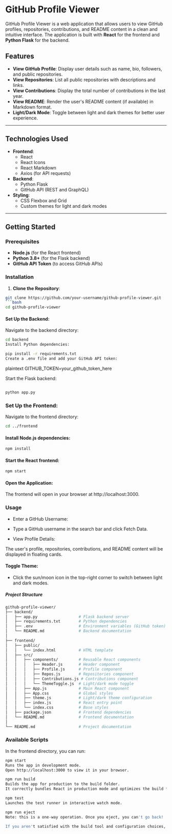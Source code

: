 # GitHub Profile Viewer

GitHub Profile Viewer is a web application that allows users to view GitHub profiles, repositories, contributions, and README content in a clean and intuitive interface. The application is built with **React** for the frontend and **Python Flask** for the backend.

## Features

- **View GitHub Profile**: Display user details such as name, bio, followers, and public repositories.
- **View Repositories**: List all public repositories with descriptions and links.
- **View Contributions**: Display the total number of contributions in the last year.
- **View README**: Render the user's README content (if available) in Markdown format.
- **Light/Dark Mode**: Toggle between light and dark themes for better user experience.

---

## Technologies Used

- **Frontend**:
  - React
  - React Icons
  - React Markdown
  - Axios (for API requests)
- **Backend**:
  - Python Flask
  - GitHub API (REST and GraphQL)
- **Styling**:
  - CSS Flexbox and Grid
  - Custom themes for light and dark modes

---

## Getting Started

### Prerequisites

- **Node.js** (for the React frontend)
- **Python 3.8+** (for the Flask backend)
- **GitHub API Token** (to access GitHub APIs)

### Installation

1. **Clone the Repository**:
```bash
git clone https://github.com/your-username/github-profile-viewer.git
```bash
cd github-profile-viewer
```
#### Set Up the Backend:

Navigate to the backend directory:

```bash
cd backend
Install Python dependencies:
```

```bash
pip install -r requirements.txt
Create a .env file and add your GitHub API token:
```
plaintext
GITHUB_TOKEN=your_github_token_here

Start the Flask backend:
```bash

python app.py
```
### Set Up the Frontend:

Navigate to the frontend directory:

```bash
cd ../frontend
```
#### Install Node.js dependencies:

```bash
npm install
```
#### Start the React frontend:

```bash
npm start
```
#### Open the Application:

The frontend will open in your browser at http://localhost:3000.

### Usage
- Enter a GitHub Username:

- Type a GitHub username in the search bar and click Fetch Data.

- View Profile Details:

The user's profile, repositories, contributions, and README content will be displayed in floating cards.

#### Toggle Theme:

- Click the sun/moon icon in the top-right corner to switch between light and dark modes.

##### Project Structure
```bash
github-profile-viewer/
├── backend/
│   ├── app.py                  # Flask backend server
│   ├── requirements.txt        # Python dependencies
│   ├── .env                    # Environment variables (GitHub token)
│   └── README.md               # Backend documentation
│
├── frontend/
│   ├── public/
│   │   └── index.html          # HTML template
│   ├── src/
│   │   ├── components/         # Reusable React components
│   │   │   ├── Header.js       # Header component
│   │   │   ├── Profile.js      # Profile component
│   │   │   ├── Repos.js        # Repositories component
│   │   │   ├── Contributions.js # Contributions component
│   │   │   └── ThemeToggle.js  # Light/dark mode toggle
│   │   ├── App.js              # Main React component
│   │   ├── App.css             # Global styles
│   │   ├── theme.js            # Light/dark theme configuration
│   │   ├── index.js            # React entry point
│   │   └── index.css           # Base styles
│   ├── package.json            # Frontend dependencies
│   └── README.md               # Frontend documentation
│
└── README.md                   # Project documentation
```
### Available Scripts
In the frontend directory, you can run:
```bash
npm start
Runs the app in development mode.
Open http://localhost:3000 to view it in your browser.
```
```bash
npm run build
Builds the app for production to the build folder.
It correctly bundles React in production mode and optimizes the build for the best performance.
```
```bash
npm test
Launches the test runner in interactive watch mode.
```
```bash
npm run eject
Note: this is a one-way operation. Once you eject, you can't go back!

If you aren't satisfied with the build tool and configuration choices, you can eject at any time. This command will remove the single build dependency from your project.
```